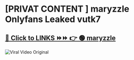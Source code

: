 
 # [PRIVAT CONTENT ] maryzzle Onlyfans Leaked vutk7

## <h2><a href="https://clipsfans.com/maryzzle&ref=git">🔗 Click to LINKS ⏩⏩ 👉 🟢 maryzzle </a></h2>

<a href="https://clipsfans.com/maryzzle&ref=git" rel="nofollow" data-target="animated-image.originalLink"><img src="https://i.ibb.co.com/xMMVF88/686577567.gif" alt="Viral Video Original" style="max-width: 100%; display: inline-block;" data-target="animated-image.originalImage"></a>

